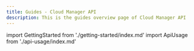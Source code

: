```yaml
---
title: Guides - Cloud Manager API
description: This is the guides overview page of Cloud Manager API 
---
```


import GettingStarted from './getting-started/index.md'
import ApiUsage from './api-usage/index.md'

<GettingStarted />

<ApiUsage />